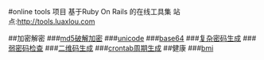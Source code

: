 #online tools 项目
基于Ruby On Rails 的在线工具集
站点:http://tools.luaxlou.com

##加密解密
###[md5破解加密](http://tools.luaxlou.com/md5)
###[unicode](http://tools.luaxlou.com/unicode)
###[base64](http://tools.luaxlou.com/base64)
###[复杂密码生成](http://tools.luaxlou.com/password)
###[弱密码检查](http://tools.luaxlou.com/weekpassword)
###[二维码生成](http://tools.luaxlou.com/qrcode)
###[crontab周期生成](http://tools.luaxlou.com/crontab)
##健康
###[bmi](http://tools.luaxlou.com/bmi)
